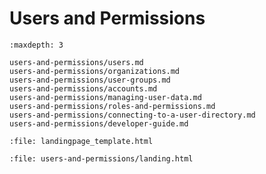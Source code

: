 # Users and Permissions

```{toctree}
:maxdepth: 3

users-and-permissions/users.md
users-and-permissions/organizations.md
users-and-permissions/user-groups.md
users-and-permissions/accounts.md
users-and-permissions/managing-user-data.md
users-and-permissions/roles-and-permissions.md
users-and-permissions/connecting-to-a-user-directory.md
users-and-permissions/developer-guide.md
```

```{raw} html
:file: landingpage_template.html
```

```{raw} html
:file: users-and-permissions/landing.html
```